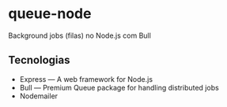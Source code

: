 # queue-node

Background jobs (filas) no Node.js com Bull

## Tecnologias

* Express — A web framework for Node.js
* Bull — Premium Queue package for handling distributed jobs
* Nodemailer